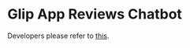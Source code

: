 # Glip App Reviews Chatbot

Developers please refer to [this](https://github.com/tylerlong/glip-ping-chatbot/tree/lambda).

